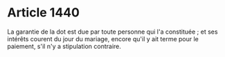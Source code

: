 # Article 1440

La garantie de la dot est due par toute personne qui l'a constituée ; et ses intérêts courent du jour du mariage, encore qu'il y ait terme pour le paiement, s'il n'y a stipulation contraire.
